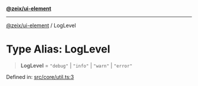 [**@zeix/ui-element**](../README.md)

***

[@zeix/ui-element](../globals.md) / LogLevel

# Type Alias: LogLevel

> **LogLevel** = `"debug"` \| `"info"` \| `"warn"` \| `"error"`

Defined in: [src/core/util.ts:3](https://github.com/zeixcom/ui-element/blob/6285025fa3b3778fb2f356dae80a5fa6250ac264/src/core/util.ts#L3)
